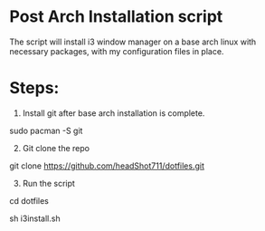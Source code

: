# Post Arch Installation script #

The script will install i3 window manager on a base arch linux with necessary packages, with my configuration files in place.

# Steps:

1) Install git after base arch installation is complete.

sudo pacman -S git

2) Git clone the repo

git clone https://github.com/headShot711/dotfiles.git

3) Run the script

cd dotfiles

sh i3install.sh
